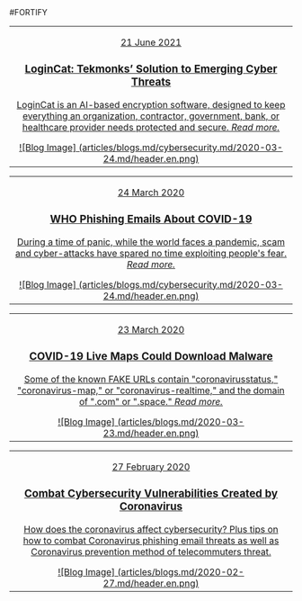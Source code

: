 <div class="bloglists" markdown="1">
#FORTIFY

|   |
|:------------:|
|<a href="/blogs/logincat-tekmonks-solution-to-emerging-cyber-threats"><p class="date">21 June 2021</p><div class="bloglist"><h3>LoginCat: Tekmonks’ Solution to Emerging Cyber Threats</h3><p>LoginCat is an AI-based encryption software, designed to keep everything an organization, contractor, government, bank, or healthcare provider needs protected and secure. *Read more.*</p></div> ![Blog Image] (articles/blogs.md/cybersecurity.md/2020-03-24.md/header.en.png)</a>|

|   |
|:------------:|
|<a href="/blogs/who-phishing-emails-about-covid-19"><p class="date">24 March 2020</p><div class="bloglist"><h3>WHO Phishing Emails About COVID-19</h3><p>During a time of panic, while the world faces a pandemic, scam and cyber-attacks have spared no time exploiting people's fear. *Read more.*</p></div> ![Blog Image] (articles/blogs.md/cybersecurity.md/2020-03-24.md/header.en.png)</a>|

|   |
|:------------:|
|<a href="/blogs/covid-19-live-maps-could-download-malware"><p class="date">23 March 2020</p><div class="bloglist"><h3>COVID-19 Live Maps Could Download Malware</h3><p>Some of the known FAKE URLs contain "coronavirusstatus," "coronavirus-map," or "coronavirus-realtime," and the domain of ".com" or ".space." *Read more.*</p></div> ![Blog Image] (articles/blogs.md/2020-03-23.md/header.en.png)</a>|

|   |
|:------------:|
|<a href="/blogs/combat-cybersecurity-vulnerabilities-created-by-coronavirus"><p class="date">27 February 2020</p><div class="bloglist"><h3>Combat Cybersecurity Vulnerabilities Created by Coronavirus</h3><p>How does the coronavirus affect cybersecurity? Plus tips on how to combat Coronavirus phishing email threats as well as Coronavirus prevention method of telecommuters threat.</p></div> ![Blog Image] (articles/blogs.md/2020-02-27.md/header.en.png)</a>|
</div>

